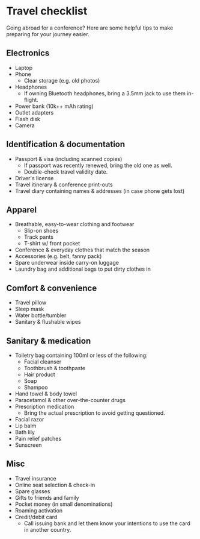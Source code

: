 # Travel checklist

Going abroad for a conference? Here are some helpful tips to make preparing for your journey easier.

## Electronics

- Laptop
- Phone
  - Clear storage (e.g. old photos)
- Headphones
  - If owning Bluetooth headphones, bring a 3.5mm jack to use them in-flight.
- Power bank (10k++ mAh rating)
- Outlet adapters
- Flash disk
- Camera

## Identification & documentation

- Passport & visa (including scanned copies)
  - If passport was recently renewed, bring the old one as well.
  - Double-check travel validity date.
- Driver's license
- Travel itinerary & conference print-outs
- Travel diary containing names & addresses (in case phone gets lost)

## Apparel

- Breathable, easy-to-wear clothing and footwear
  - Slip-on shoes
  - Track pants
  - T-shirt w/ front pocket
- Conference & everyday clothes that match the season
- Accessories (e.g. belt, fanny pack)
- Spare underwear inside carry-on luggage
- Laundry bag and additional bags to put dirty clothes in

## Comfort & convenience

- Travel pillow
- Sleep mask
- Water bottle/tumbler
- Sanitary & flushable wipes

## Sanitary & medication

- Toiletry bag containing 100ml or less of the following:
  - Facial cleanser
  - Toothbrush & toothpaste
  - Hair product
  - Soap
  - Shampoo
- Hand towel & body towel
- Paracetamol & other over-the-counter drugs
- Prescription medication
  - Bring the actual prescription to avoid getting questioned.
- Facial razor
- Lip balm
- Bath lily
- Pain relief patches
- Sunscreen

## Misc

- Travel insurance
- Online seat selection & check-in
- Spare glasses
- Gifts to friends and family
- Pocket money (in small denominations)
- Roaming activation
- Credit/debit card
  - Call issuing bank and let them know your intentions to use the card in another country.